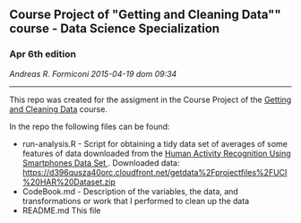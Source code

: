 ## Course Project of "Getting and Cleaning Data"" course - Data Science Specialization

### Apr 6th edition

*Andreas R. Formiconi*
*2015-04-19 dom 09:34*

----------------------

This repo was created for the assigment in the Course Project of the [Getting and Cleaning Data](https://class.coursera.org/getdata-013) course.

In the repo the following files can be found:

* run-analysis.R - Script for obtaining a tidy data set of averages of some features of data downloaded from the [Human Activity Recognition Using Smartphones Data Set ](http://archive.ics.uci.edu/ml/datasets/Human+Activity+Recognition+Using+Smartphones). Downloaded data: https://d396qusza40orc.cloudfront.net/getdata%2Fprojectfiles%2FUCI%20HAR%20Dataset.zip
* CodeBook.md - Description of the variables, the data, and transformations or work that I performed to clean up the data
* README.md This file